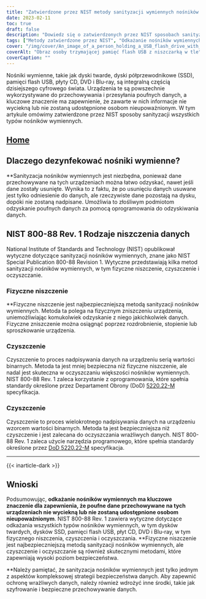 ```yaml
---
title: "Zatwierdzone przez NIST metody sanityzacji wymiennych nośników danych"
date: 2023-02-11
toc: true
draft: false
description: "Dowiedz się o zatwierdzonych przez NIST sposobach sanityzacji dysków twardych, dysków SSD, pamięci flash USB, płyt CD, DVD i Blu-ray w celu ochrony poufnych danych przed nieautoryzowanym dostępem."
tags: ["Metody zatwierdzone przez NIST", "Odkażanie nośników wymiennych", "Dyski twarde", "Dyski SSD", "Pamięci flash USB", "Płyty CD", "DVD", "Dyski Blu-ray", "Bezpieczeństwo danych", "Ochrona wrażliwych danych"]
cover: "/img/cover/An_image_of_a_person_holding_a_USB_flash_drive_with_a_shreder.png"
coverAlt: "Obraz osoby trzymającej pamięć flash USB z niszczarką w tle"
coverCaption: ""
---
```


Nośniki wymienne, takie jak dyski twarde, dyski półprzewodnikowe (SSD), pamięci flash USB, płyty CD, DVD i Blu-ray, są integralną częścią dzisiejszego cyfrowego świata. Urządzenia te są powszechnie wykorzystywane do przechowywania i przesyłania poufnych danych, a kluczowe znaczenie ma zapewnienie, że zawarte w nich informacje nie wyciekną lub nie zostaną udostępnione osobom nieupoważnionym. W tym artykule omówimy zatwierdzone przez NIST sposoby sanityzacji wszystkich typów nośników wymiennych.

## [Home](/cyber-security-career-playbook-start/)

## Dlaczego dezynfekować nośniki wymienne?

**Sanityzacja nośników wymiennych jest niezbędna, ponieważ dane przechowywane na tych urządzeniach można łatwo odzyskać, nawet jeśli dane zostały usunięte. Wynika to z faktu, że po usunięciu danych usuwane jest tylko odniesienie do danych, ale rzeczywiste dane pozostają na dysku, dopóki nie zostaną nadpisane. Umożliwia to złośliwym podmiotom odzyskanie poufnych danych za pomocą oprogramowania do odzyskiwania danych.

## NIST 800-88 Rev. 1 Rodzaje niszczenia danych

National Institute of Standards and Technology (NIST) opublikował wytyczne dotyczące sanityzacji nośników wymiennych, znane jako NIST Special Publication 800-88 Revision 1. Wytyczne przedstawiają kilka metod sanityzacji nośników wymiennych, w tym fizyczne niszczenie, czyszczenie i oczyszczanie.

### Fizyczne niszczenie

**Fizyczne niszczenie jest najbezpieczniejszą metodą sanityzacji nośników wymiennych. Metoda ta polega na fizycznym zniszczeniu urządzenia, uniemożliwiając komukolwiek odzyskanie z niego jakichkolwiek danych. Fizyczne zniszczenie można osiągnąć poprzez rozdrobnienie, stopienie lub sproszkowanie urządzenia.

### Czyszczenie

Czyszczenie to proces nadpisywania danych na urządzeniu serią wartości binarnych. Metoda ta jest mniej bezpieczna niż fizyczne niszczenie, ale nadal jest skuteczna w oczyszczaniu większości nośników wymiennych. NIST 800-88 Rev. 1 zaleca korzystanie z oprogramowania, które spełnia standardy określone przez Departament Obrony (DoD) [5220.22-M](https://simeononsecurity.ch/articles/dod-5220.22-m-data-sanitization-summarized/) specyfikacja.

### Czyszczenie

Czyszczenie to proces wielokrotnego nadpisywania danych na urządzeniu wzorcem wartości binarnych. Metoda ta jest bezpieczniejsza niż czyszczenie i jest zalecana do oczyszczania wrażliwych danych. NIST 800-88 Rev. 1 zaleca użycie narzędzia programowego, które spełnia standardy określone przez [DoD 5220.22-M](https://simeononsecurity.ch/articles/dod-5220.22-m-data-sanitization-summarized/) specyfikacja.

__________________________________________
{{< inarticle-dark >}}
## Wnioski

Podsumowując, **odkażanie nośników wymiennych ma kluczowe znaczenie dla zapewnienia, że poufne dane przechowywane na tych urządzeniach nie wyciekną lub nie zostaną udostępnione osobom nieupoważnionym**. NIST 800-88 Rev. 1 zawiera wytyczne dotyczące odkażania wszystkich typów nośników wymiennych, w tym dysków twardych, dysków SSD, pamięci flash USB, płyt CD, DVD i Blu-ray, w tym fizycznego niszczenia, czyszczenia i oczyszczania. **Fizyczne niszczenie jest najbezpieczniejszą metodą sanityzacji nośników wymiennych, ale czyszczenie i oczyszczanie są również skutecznymi metodami, które zapewniają wysoki poziom bezpieczeństwa.

**Należy pamiętać, że sanityzacja nośników wymiennych jest tylko jednym z aspektów kompleksowej strategii bezpieczeństwa danych. Aby zapewnić ochronę wrażliwych danych, należy również wdrożyć inne środki, takie jak szyfrowanie i bezpieczne przechowywanie danych.

